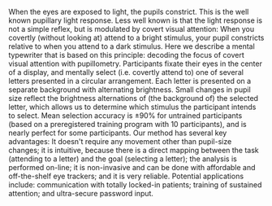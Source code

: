 When the eyes are exposed to light, the pupils constrict. This is the well known pupillary light response. Less well known is that the light response is not a simple reflex, but is modulated by covert visual attention: When you covertly (without looking at) attend to a bright stimulus, your pupil constricts relative to when you attend to a dark stimulus. Here we describe a mental typewriter that is based on this principle: decoding the focus of covert visual attention with pupillometry. Participants fixate their eyes in the center of a display, and mentally select (i.e. covertly attend to) one of several letters presented in a circular arrangement. Each letter is presented on a separate background with alternating brightness. Small changes in pupil size reflect the brightness alternations of (the background of) the selected letter, which allows us to determine which stimulus the participant intends to select. Mean selection accuracy is ±90% for untrained participants (based on a preregistered training program with 10 participants), and is nearly perfect for some participants. Our method has several key advantages: It doesn't require any movement other than pupil-size changes; it is intuitive, because there is a direct mapping between the task (attending to a letter) and the goal (selecting a letter); the analysis is performed on-line; it is non-invasive and can be done with affordable and off-the-shelf eye trackers; and it is very reliable. Potential applications include: communication with totally locked-in patients; training of sustained attention; and ultra-secure password input.
